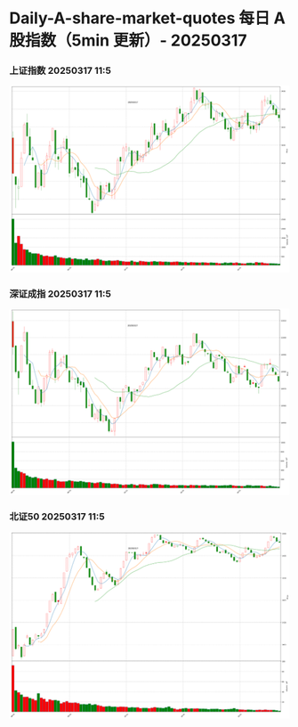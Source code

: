 
# Daily-A-share-market-quotes 每日 A 股指数（5min 更新）- 20250317

### 上证指数 20250317 11:5
![](./fig/2025/3/20250317-sh000001.png)

### 深证成指 20250317 11:5
![](./fig/2025/3/20250317-sz399001.png)

### 北证50 20250317 11:5
![](./fig/2025/3/20250317-bj899050.png)
